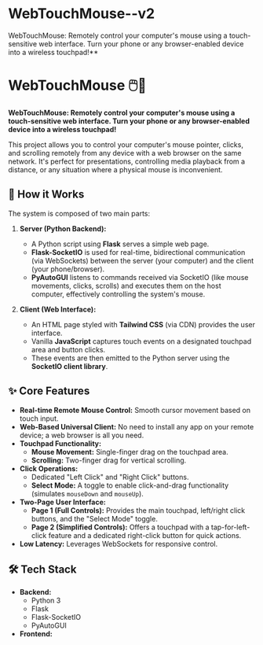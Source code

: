 # WebTouchMouse--v2
WebTouchMouse: Remotely control your computer's mouse using a touch-sensitive web interface. Turn your phone or any browser-enabled device into a wireless touchpad!**
# WebTouchMouse 🖱️📱

**WebTouchMouse: Remotely control your computer's mouse using a touch-sensitive web interface. Turn your phone or any browser-enabled device into a wireless touchpad!**

This project allows you to control your computer's mouse pointer, clicks, and scrolling remotely from any device with a web browser on the same network. It's perfect for presentations, controlling media playback from a distance, or any situation where a physical mouse is inconvenient.

## 🚀 How it Works

The system is composed of two main parts:

1.  **Server (Python Backend):**
    * A Python script using **Flask** serves a simple web page.
    * **Flask-SocketIO** is used for real-time, bidirectional communication (via WebSockets) between the server (your computer) and the client (your phone/browser).
    * **PyAutoGUI** listens to commands received via SocketIO (like mouse movements, clicks, scrolls) and executes them on the host computer, effectively controlling the system's mouse.

2.  **Client (Web Interface):**
    * An HTML page styled with **Tailwind CSS** (via CDN) provides the user interface.
    * Vanilla **JavaScript** captures touch events on a designated touchpad area and button clicks.
    * These events are then emitted to the Python server using the **SocketIO client library**.

## ✨ Core Features

* **Real-time Remote Mouse Control:** Smooth cursor movement based on touch input.
* **Web-Based Universal Client:** No need to install any app on your remote device; a web browser is all you need.
* **Touchpad Functionality:**
    * **Mouse Movement:** Single-finger drag on the touchpad area.
    * **Scrolling:** Two-finger drag for vertical scrolling.
* **Click Operations:**
    * Dedicated "Left Click" and "Right Click" buttons.
    * **Select Mode:** A toggle to enable click-and-drag functionality (simulates `mouseDown` and `mouseUp`).
* **Two-Page User Interface:**
    * **Page 1 (Full Controls):** Provides the main touchpad, left/right click buttons, and the "Select Mode" toggle.
    * **Page 2 (Simplified Controls):** Offers a touchpad with a tap-for-left-click feature and a dedicated right-click button for quick actions.
* **Low Latency:** Leverages WebSockets for responsive control.

## 🛠️ Tech Stack

* **Backend:**
    * Python 3
    * Flask
    * Flask-SocketIO
    * PyAutoGUI
* **Frontend:**
